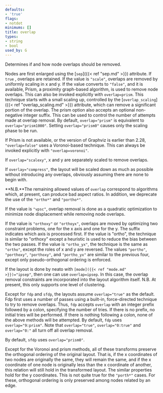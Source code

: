 ```yaml
---
defaults:
- 'true'
flags:
- notdot
minimums: []
title: overlap
types:
- string
- bool
used_by: G
---
```

Determines if and how node overlaps should be removed.

Nodes are first
enlarged using the [`sep`]({{< ref "sep.md" >}}) attribute. If `true` , overlaps are
retained. If the value is `"scale"`, overlaps are removed by uniformly scaling
in x and y. If the value converts to `"false"`, and it is available, Prism, a
proximity graph-based algorithm, is used to remove node overlaps. This can
also be invoked explicitly with `overlap=prism`. This technique starts with a
small scaling up, controlled by the [`overlap_scaling`]({{< ref "overlap_scaling.md" >}})
attribute, which can remove a significant portion of the overlap. The prism
option also accepts an optional non-negative integer suffix. This can be used
to control the number of attempts made at overlap removal. By default,
`overlap="prism"` is equivalent to `overlap="prism1000"`. Setting
`overlap="prism0"` causes only the scaling phase to be run.

If Prism is not available, or the version of Graphviz is earlier than 2.28,
`"overlap=false"` uses a Voronoi-based technique. This can always be invoked
explicitly with `"overlap=voronoi"`.

If `overlap="scalexy"`, x and y are separately scaled to remove overlaps.

If `overlay="compress"`, the layout will be scaled down as much as
possible without introducing any overlaps, obviously assuming there are none
to begin with.

**N.B.**The remaining allowed values of `overlap` correspond to algorithms which, at present, can produce bad aspect ratios. In addition, we deprecate the use of the `"ortho*"` and `"portho*"`.

If the value is `"vpsc"`, overlap removal is done as a quadratic optimization
to minimize node displacement while removing node overlaps.

If the value is `"orthoxy"` or `"orthoyx"`, overlaps are moved by optimizing two
constraint problems, one for the x axis and one for the y. The suffix
indicates which axis is processed first. If the value is "ortho", the
technique is similar to "orthoxy" except a heuristic is used to reduce the
bias between the two passes. If the value is `"ortho_yx"`, the technique is
the same as `"ortho"`, except the roles of x and y are reversed. The values
`"portho"`, `"porthoxy"`, `"porthoxy"`, and `"portho_yx"` are similar to the
previous four, except only pseudo-orthogonal ordering is enforced.

If the layout is done by neato with <code>[mode]({{< ref "mode.md" >}})="ipsep"</code>, then one can use
`overlap=ipsep`. In this case, the overlap removal constraints are
incorporated into the layout algorithm itself. N.B. At present, this only
supports one level of clustering.

Except for `fdp` and `sfdp`, the layouts assume `overlap="true"` as the default.
Fdp first uses a number of passes using a built-in, force-directed technique
to try to remove overlaps. Thus, `fdp` accepts `overlap` with an integer
prefix followed by a colon, specifying the number of tries. If there is no
prefix, no initial tries will be performed. If there is nothing following a
colon, none of the above methods will be attempted. By default, `fdp` uses
`overlap="9:prism"`. Note that `overlap="true"`, `overlap="0:true"` and
`overlap="0:"` all turn off all overlap removal.

By default, `sfdp` uses `overlap="prism0"`.

Except for the Voronoi and prism methods, all of these transforms preserve
the orthogonal ordering of the original layout. That is, if the x coordinates
of two nodes are originally the same, they will remain the same, and if the x
coordinate of one node is originally less than the x coordinate of another,
this relation will still hold in the transformed layout. The similar
properties hold for the y coordinates. This is not quite true for the
`"porth*"` cases. For these, orthogonal ordering is only preserved among nodes
related by an edge.

